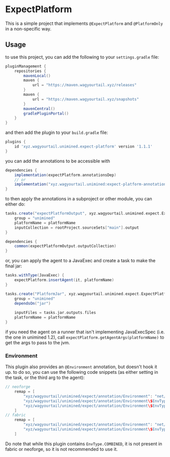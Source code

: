 # ExpectPlatform

This is a simple project that implements `@ExpectPlatform` and `@PlatformOnly` in a non-specific way.

## Usage

to use this project, you can add the following to your `settings.gradle` file:
```gradle
pluginManagement {
    repositories {
        mavenLocal()
        maven {
            url = "https://maven.wagyourtail.xyz/releases"
        }
        maven {
            url = "https://maven.wagyourtail.xyz/snapshots"
        }
        mavenCentral()
        gradlePluginPortal()
    }
}
```

and then add the plugin to your `build.gradle` file:
```gradle
plugins {
    id 'xyz.wagyourtail.unimined.expect-platform' version '1.1.1'
}
```

you can add the annotations to be accessible with
```gradle
dependencies {
    implementation(expectPlatform.annotationsDep)
    // or
    implementation("xyz.wagyourtail.unimined:expect-platform-annotations:${expectPlatform.version}")
}
```

to then apply the annotations in a subproject or other module, you can either do:

```gradle
tasks.create("expectPlatformOutput", xyz.wagyourtail.unimined.expect.ExpectPlatformFiles) {
    group = "unimined"
    platformName = platformName
    inputCollection = rootProject.sourceSets["main"].output
}

dependencies {
    common(expectPlatformOutput.outputCollection)
}
```

or, you can apply the agent to a JavaExec and create a task to make the final jar:

```gradle
tasks.withType(JavaExec) {
    expectPlatform.insertAgent(it, platformName)
}

tasks.create("PlatformJar", xyz.wagyourtail.unimined.expect.ExpectPlatformJar) {
    group = "unimined"
    dependsOn("jar")
   
    inputFiles = tasks.jar.outputs.files
    platformName = platformName
}

```

if you need the agent on a runner that isn't implementing JavaExecSpec (i.e. the one in unimined 1.2), call
`expectPlatform.getAgentArgs(platformName)` to get the args to pass to the jvm.

### Environment

This plugin also provides an `@Environment` annotation, but doesn't hook it up.
to do so, you can use the following code snippets (as either setting in the task, or the third arg to the agent):
```gradle
// neoforge
    remap = [
        "xyz/wagyourtail/unimined/expect/annotation/Environment": "net/neoforged/api/distmarker/OnlyIn",
        "xyz/wagyourtail/unimined/expect/annotation/Environment\$EnvType": "net/neoforged/api/distmarker/Dist",
        "xyz/wagyourtail/unimined/expect/annotation/Environment\$EnvType.SERVER": "DEDICATED_SERVER",
    ]
// fabric
    remap = [
        "xyz/wagyourtail/unimined/expect/annotation/Environment": "net/fabricmc/api/Environment",
        "xyz/wagyourtail/unimined/expect/annotation/Environment\$EnvType": "net/fabricmc/api/EnvType",
    ]
```

Do note that while this plugin contains `EnvType.COMBINED`, it is not present in fabric or neoforge, so it is not recommended to use it.
